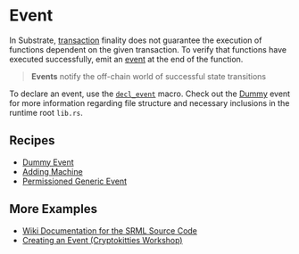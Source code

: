 # Event

In Substrate, [transaction](https://docs.substrate.dev/docs/glossary#section-transaction) finality does not guarantee the execution of functions dependent on the given transaction. To verify that functions have executed successfully, emit an [event](https://docs.substrate.dev/docs/glossary#section-events) at the end of the function.

> **Events** notify the off-chain world of successful state transitions

To declare an event, use the [`decl_event`](https://github.com/paritytech/substrate/blob/HEAD/srml/example/src/lib.rs#L78) macro. Check out the [Dummy](./event/basic.md) event for more information regarding file structure and necessary inclusions in the runtime root `lib.rs`.

## Recipes <a name ="recipes"></a>

* [Dummy Event](./basic.md)
* [Adding Machine](./adder.md)
* [Permissioned Generic Event](./permissioned.md)

## More Examples

* [Wiki Documentation for the SRML Source Code](https://wiki.parity.io/decl_event)
* [Creating an Event (Cryptokitties Workshop)](https://shawntabrizi.github.io/substrate-collectables-workshop/#/2/creating-an-event)